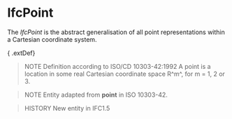 # IfcPoint

The _IfcPoint_ is the abstract generalisation of all point representations within a Cartesian coordinate system.

{ .extDef}
> NOTE  Definition according to ISO/CD 10303-42:1992
> A point is a location in some real Cartesian coordinate space R^m^, for m = 1, 2 or 3.

> NOTE  Entity adapted from **point** in ISO 10303-42.

> HISTORY  New entity in IFC1.5
